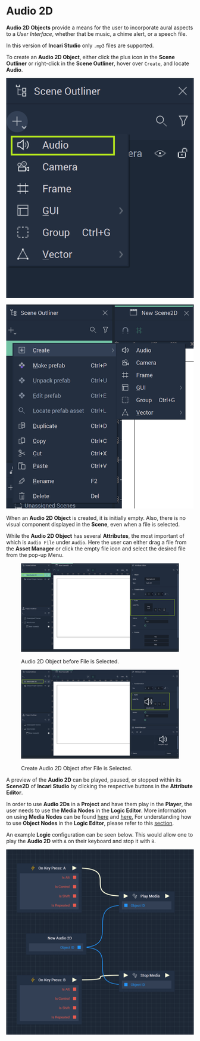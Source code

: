 # Audio 2D

**Audio 2D Objects** provide a means for the user to incorporate aural aspects to a *User Interface*, whether that be music, a chime alert, or a speech file. 

In this version of **Incari Studio** only `.mp3` files are supported. 

To create an **Audio 2D Object**, either click the plus icon in the **Scene Outliner** or right-click in the **Scene Outliner**, hover over `Create`, and locate **Audio**.


![Create Audio 2D Object with Plus Icon.](../../.gitbook/assets/audio2dimage1.png)

![Create Audio 2D Object with Right-Click and Create.](../../.gitbook/assets/audio2dimage2.png)

When an **Audio 2D Object** is created, it is initially empty. Also, there is no visual component displayed in the **Scene**, even when a file is selected.

While the **Audio 2D Object** has several **Attributes**, the most important  of which is `Audio File` under `Audio`. Here the user can either drag a file from the **Asset Manager** or click the empty file icon and select the desired file from the pop-up Menu. 

<div>
<figure><img src="../../.gitbook/assets/audio2dimage3.png" alt=""><figcaption><p>Audio 2D Object before File is Selected.</p></figcaption></figure>
<figure><img src="../../.gitbook/assets/audio2dimage4.png" alt=""><figcaption><p>Create Audio 2D Object after File is Selected.</p></figcaption></figure>
</div>

A preview of the **Audio 2D** can be played, paused, or stopped within its **Scene2D** of **Incari Studio** by clicking the respective buttons in the **Attribute Editor**.

In order to use **Audio 2Ds** in a **Project** and have them play in the **Player**, the user needs to use the **Media Nodes** in the **Logic Editor**. More information on using **Media Nodes** can be found [here](../../toolbox/incari/media/README.md) and [here.](../../toolbox/events/media/README.md) For understanding how to use **Object Nodes** in the **Logic Editor**, please refer to this [section](../../objects-and-types/scene-objects/README.md#objects-in-logic).

An example **Logic** configuration can be seen below. This would allow one to play the **Audio 2D** with `A` on their keyboard and stop it with `B`. 

![Example Logic for Using Audio 2D Objects in Incari Player.](../../.gitbook/assets/audio2dimage5.png)
